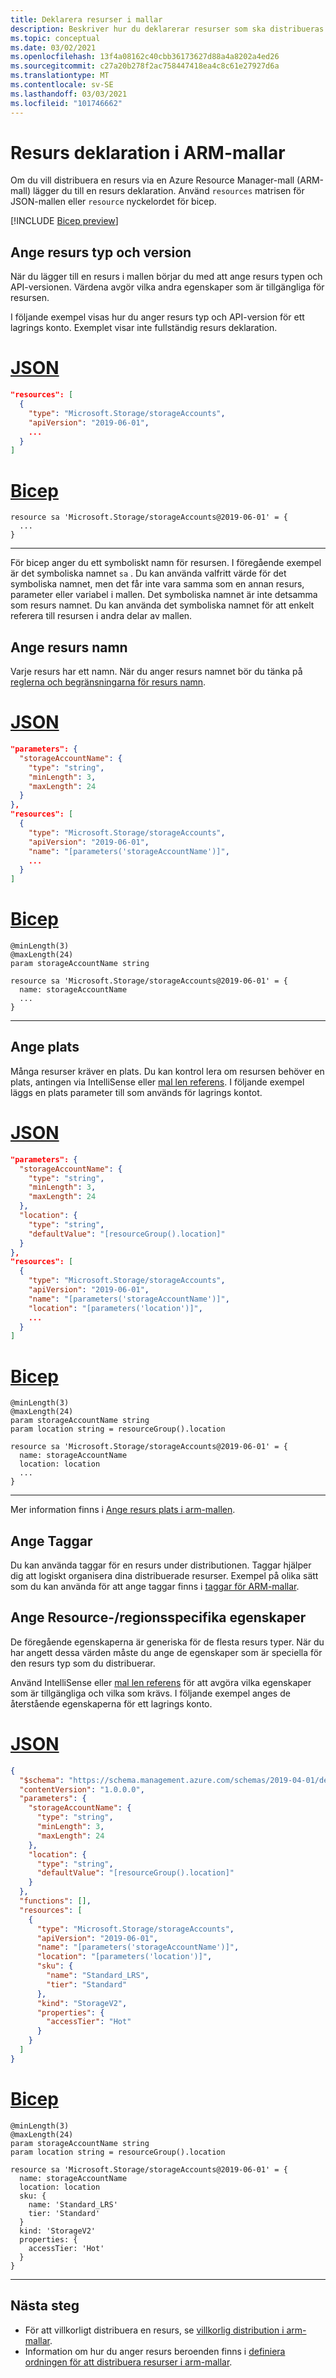 ```yaml
---
title: Deklarera resurser i mallar
description: Beskriver hur du deklarerar resurser som ska distribueras i en Azure Resource Manager-mall (ARM-mall).
ms.topic: conceptual
ms.date: 03/02/2021
ms.openlocfilehash: 13f4a08162c40cbb36173627d88a4a8202a4ed26
ms.sourcegitcommit: c27a20b278f2ac758447418ea4c8c61e27927d6a
ms.translationtype: MT
ms.contentlocale: sv-SE
ms.lasthandoff: 03/03/2021
ms.locfileid: "101746662"
---
```

# <a name="resource-declaration-in-arm-templates"></a>Resurs deklaration i ARM-mallar

Om du vill distribuera en resurs via en Azure Resource Manager-mall (ARM-mall) lägger du till en resurs deklaration. Använd `resources` matrisen för JSON-mallen eller `resource` nyckelordet för bicep.

[!INCLUDE [Bicep preview](../../../includes/resource-manager-bicep-preview.md)]

## <a name="set-resource-type-and-version"></a>Ange resurs typ och version

När du lägger till en resurs i mallen börjar du med att ange resurs typen och API-versionen. Värdena avgör vilka andra egenskaper som är tillgängliga för resursen.

I följande exempel visas hur du anger resurs typ och API-version för ett lagrings konto. Exemplet visar inte fullständig resurs deklaration.

# <a name="json"></a>[JSON](#tab/json)

```json
"resources": [
  {
    "type": "Microsoft.Storage/storageAccounts",
    "apiVersion": "2019-06-01",
    ...
  }
]
```

# <a name="bicep"></a>[Bicep](#tab/bicep)

```bicep
resource sa 'Microsoft.Storage/storageAccounts@2019-06-01' = {
  ...
}
```

---

För bicep anger du ett symboliskt namn för resursen. I föregående exempel är det symboliska namnet `sa` . Du kan använda valfritt värde för det symboliska namnet, men det får inte vara samma som en annan resurs, parameter eller variabel i mallen. Det symboliska namnet är inte detsamma som resurs namnet. Du kan använda det symboliska namnet för att enkelt referera till resursen i andra delar av mallen.

## <a name="set-resource-name"></a>Ange resurs namn

Varje resurs har ett namn. När du anger resurs namnet bör du tänka på [reglerna och begränsningarna för resurs namn](../management/resource-name-rules.md).

# <a name="json"></a>[JSON](#tab/json)

```json
"parameters": {
  "storageAccountName": {
    "type": "string",
    "minLength": 3,
    "maxLength": 24
  }
},
"resources": [
  {
    "type": "Microsoft.Storage/storageAccounts",
    "apiVersion": "2019-06-01",
    "name": "[parameters('storageAccountName')]",
    ...
  }
]
```

# <a name="bicep"></a>[Bicep](#tab/bicep)

```bicep
@minLength(3)
@maxLength(24)
param storageAccountName string

resource sa 'Microsoft.Storage/storageAccounts@2019-06-01' = {
  name: storageAccountName
  ...
}
```

---

## <a name="set-location"></a>Ange plats

Många resurser kräver en plats. Du kan kontrol lera om resursen behöver en plats, antingen via IntelliSense eller [mal len referens](/azure/templates/). I följande exempel läggs en plats parameter till som används för lagrings kontot.

# <a name="json"></a>[JSON](#tab/json)

```json
"parameters": {
  "storageAccountName": {
    "type": "string",
    "minLength": 3,
    "maxLength": 24
  },
  "location": {
    "type": "string",
    "defaultValue": "[resourceGroup().location]"
  }
},
"resources": [
  {
    "type": "Microsoft.Storage/storageAccounts",
    "apiVersion": "2019-06-01",
    "name": "[parameters('storageAccountName')]",
    "location": "[parameters('location')]",
    ...
  }
]
```

# <a name="bicep"></a>[Bicep](#tab/bicep)

```bicep
@minLength(3)
@maxLength(24)
param storageAccountName string
param location string = resourceGroup().location

resource sa 'Microsoft.Storage/storageAccounts@2019-06-01' = {
  name: storageAccountName
  location: location
  ...
}
```

---

Mer information finns i [Ange resurs plats i arm-mallen](resource-location.md).

## <a name="set-tags"></a>Ange Taggar

Du kan använda taggar för en resurs under distributionen. Taggar hjälper dig att logiskt organisera dina distribuerade resurser. Exempel på olika sätt som du kan använda för att ange taggar finns i [taggar för ARM-mallar](../management/tag-resources.md#arm-templates).

## <a name="set-resource-specific-properties"></a>Ange Resource-/regionsspecifika egenskaper

De föregående egenskaperna är generiska för de flesta resurs typer. När du har angett dessa värden måste du ange de egenskaper som är speciella för den resurs typ som du distribuerar.

Använd IntelliSense eller [mal len referens](/azure/templates/) för att avgöra vilka egenskaper som är tillgängliga och vilka som krävs. I följande exempel anges de återstående egenskaperna för ett lagrings konto.

# <a name="json"></a>[JSON](#tab/json)

```json
{
  "$schema": "https://schema.management.azure.com/schemas/2019-04-01/deploymentTemplate.json#",
  "contentVersion": "1.0.0.0",
  "parameters": {
    "storageAccountName": {
      "type": "string",
      "minLength": 3,
      "maxLength": 24
    },
    "location": {
      "type": "string",
      "defaultValue": "[resourceGroup().location]"
    }
  },
  "functions": [],
  "resources": [
    {
      "type": "Microsoft.Storage/storageAccounts",
      "apiVersion": "2019-06-01",
      "name": "[parameters('storageAccountName')]",
      "location": "[parameters('location')]",
      "sku": {
        "name": "Standard_LRS",
        "tier": "Standard"
      },
      "kind": "StorageV2",
      "properties": {
        "accessTier": "Hot"
      }
    }
  ]
}
```

# <a name="bicep"></a>[Bicep](#tab/bicep)

```bicep
@minLength(3)
@maxLength(24)
param storageAccountName string
param location string = resourceGroup().location

resource sa 'Microsoft.Storage/storageAccounts@2019-06-01' = {
  name: storageAccountName
  location: location
  sku: {
    name: 'Standard_LRS'
    tier: 'Standard'
  }
  kind: 'StorageV2'
  properties: {
    accessTier: 'Hot'
  }
}
```

---

## <a name="next-steps"></a>Nästa steg

* För att villkorligt distribuera en resurs, se [villkorlig distribution i arm-mallar](conditional-resource-deployment.md).
* Information om hur du anger resurs beroenden finns i [definiera ordningen för att distribuera resurser i arm-mallar](define-resource-dependency.md).
